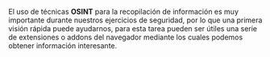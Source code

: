 El uso de técnicas **OSINT** para la recopilación de información es muy importante durante nuestros ejercicios de seguridad, por lo que una primera visión rápida puede ayudarnos, para esta tarea pueden ser útiles una serie de extensiones o addons del navegador mediante los cuales podemos obtener información interesante.
